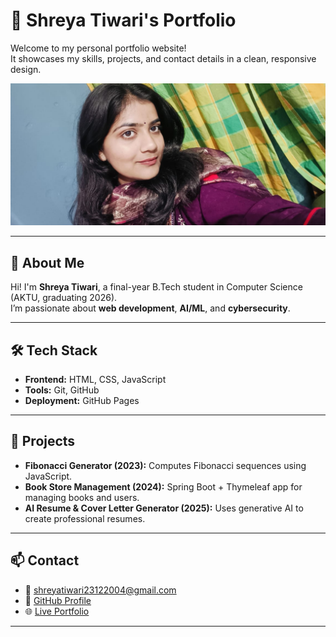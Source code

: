 # 💼 Shreya Tiwari's Portfolio

Welcome to my personal portfolio website!  
It showcases my skills, projects, and contact details in a clean, responsive design.

![Portfolio Screenshot](assets/ssss.jpg)

---

## 🚀 About Me

Hi! I'm **Shreya Tiwari**, a final-year B.Tech student in Computer Science (AKTU, graduating 2026).  
I’m passionate about **web development**, **AI/ML**, and **cybersecurity**.

---

## 🛠️ Tech Stack

- **Frontend:** HTML, CSS, JavaScript
- **Tools:** Git, GitHub
- **Deployment:** GitHub Pages

---

## 📂 Projects

- **Fibonacci Generator (2023):** Computes Fibonacci sequences using JavaScript.
- **Book Store Management (2024):** Spring Boot + Thymeleaf app for managing books and users.
- **AI Resume & Cover Letter Generator (2025):** Uses generative AI to create professional resumes.

---

## 📫 Contact

- 📧 shreyatiwari23122004@gmail.com  
- 💼 [GitHub Profile](https://github.com/Tiwari23122004)  
- 🌐 [Live Portfolio](https://tiwari23122004.github.io/portfolio/)

---

